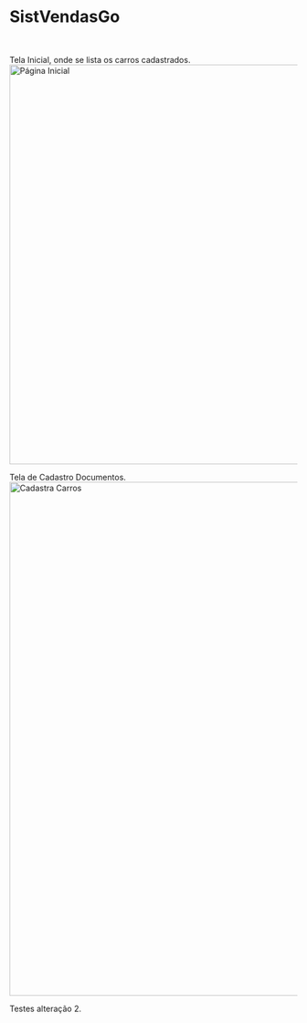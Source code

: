 # SistVendasGo
<br>

Tela Inicial, onde se lista os carros cadastrados.
<br>
<img height="700" src="https://uploaddeimagens.com.br/images/000/932/660/original/index.png?1496070800" alt="Página Inicial" />
<br>

Tela de Cadastro Documentos.
<br>
<img src="https://uploaddeimagens.com.br/images/000/932/663/original/Cadastra_Carros.png?1496070928" height="900" alt="Cadastra Carros" />


Testes alteração 2.
